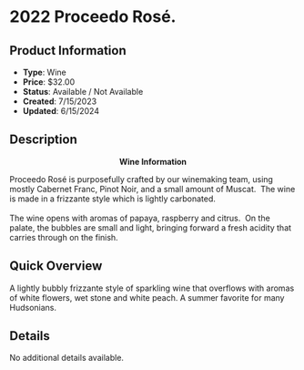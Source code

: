 # 2022 Proceedo Rosé.

## Product Information
- **Type**: Wine
- **Price**: $32.00
- **Status**: Available / Not Available
- **Created**: 7/15/2023
- **Updated**: 6/15/2024

## Description
<p style="text-align: center;"><strong>Wine Information</strong></p>
<p>Proceedo Ros&eacute; is purposefully crafted by our winemaking team, using mostly Cabernet Franc, Pinot Noir, and a small amount of Muscat.&nbsp; The wine is made in a frizzante style which is lightly carbonated.&nbsp;<br /><br />The wine opens with aromas of papaya, raspberry and citrus.&nbsp; On the palate, the bubbles are small and light, bringing forward a fresh acidity that carries through on the finish.</p>

## Quick Overview
A lightly bubbly frizzante style of sparkling wine that overflows with aromas of white flowers, wet stone and white peach.  A summer favorite for many Hudsonians.

## Details
No additional details available.
